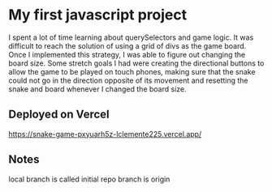 # My first javascript project
I spent a lot of time learning about querySelectors and game logic. It was difficult to reach the solution of using a grid of divs as the game board. Once I implemented this strategy, I was able to figure out changing the board size. Some stretch goals I had were creating the directional buttons to allow the game to be played on touch phones, making sure that the snake could not go in the direction opposite of its movement and resetting the snake and board whenever I changed the board size.

## Deployed on Vercel
https://snake-game-pxyuarh5z-lclemente225.vercel.app/

## Notes
local branch is called initial 
repo branch is origin
